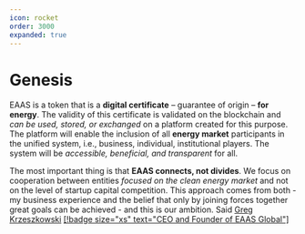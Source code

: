```yaml
---
icon: rocket
order: 3000
expanded: true
---
```


# Genesis

EAAS is a token that is a **digital certificate** – guarantee of origin – **for energy**. The validity of this certificate is validated on the blockchain and *can be used, stored, or exchanged* on a platform created for this purpose. The platform will enable the inclusion of all **energy market** participants in the unified system, i.e., business, individual, institutional players. The system will be *accessible, beneficial, and transparent* for all.
 
The most important thing is that **EAAS connects, not divides**. We focus on cooperation between entities *focused on the clean energy market* and not on the level of startup capital competition. This approach comes from both - my business experience and the belief that only by joining forces together great goals can be achieved - and this is our ambition. Said [Greg Krzeszkowski](https://www.linkedin.com/in/grzegorzkrzeszowski) [[!badge size="xs" text="CEO and Founder of EAAS Global"]](https://www.linkedin.com/in/grzegorzkrzeszowski)